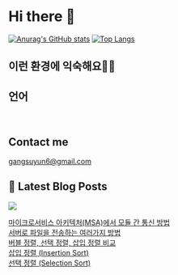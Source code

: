 # Hi there 👋

[![Anurag's GitHub stats](https://github-readme-stats.vercel.app/api?username=rkdden)](https://github.com/anuraghazra/github-readme-stats)
[![Top Langs](https://github-readme-stats.vercel.app/api/top-langs/?username=rkdden&layout=compact&hide=r,jupyter%20notebook,c%23&exclude_repo=roharui.github.io)](https://github.com/anuraghazra/github-readme-stats)

## 이런 환경에 익숙해요✍🏼

## 언어

<p>
  <img alt="" src= "https://img.shields.io/badge/JavaScript-F7DF1E?style=flat-square&logo=JavaScript&logoColor=white"/> 
  <img alt="" src= "https://img.shields.io/badge/TypeScript-black?logo=typescript&logoColor=blue"/>
</p>

## Contact me

gangsuyun6@gmail.com

## 📕 Latest Blog Posts
<p>
    <a href="https://systorage.tistory.com/"><img src="https://img.shields.io/badge/Blog-FF5722?style=flat-square&logo=Blogger&logoColor=white"/></a><br>
</p>

<a href=https://systorage.tistory.com/entry/%EB%A7%88%EC%9D%B4%ED%81%AC%EB%A1%9C%EC%84%9C%EB%B9%84%EC%8A%A4-%EC%95%84%ED%82%A4%ED%85%8D%EC%B2%98MSA%EC%97%90%EC%84%9C-%EB%AA%A8%EB%93%88-%EA%B0%84-%ED%86%B5%EC%8B%A0-%EB%B0%A9%EB%B2%95>마이크로서비스 아키텍처(MSA)에서 모듈 간 통신 방법</a></br><a href=https://systorage.tistory.com/entry/%EC%84%9C%EB%B2%84%EB%A1%9C-%ED%8C%8C%EC%9D%BC%EC%9D%84-%EC%A0%84%EC%86%A1%ED%95%98%EB%8A%94-%EC%97%AC%EB%9F%AC%EA%B0%80%EC%A7%80-%EB%B0%A9%EB%B2%95>서버로 파일을 전송하는 여러가지 방법</a></br><a href=https://systorage.tistory.com/entry/%EB%B2%84%EB%B8%94-%EC%A0%95%EB%A0%AC-%EC%84%A0%ED%83%9D-%EC%A0%95%EB%A0%AC-%EC%82%BD%EC%9E%85-%EC%A0%95%EB%A0%AC-%EB%B9%84%EA%B5%90>버블 정렬, 선택 정렬, 삽입 정렬 비교</a></br><a href=https://systorage.tistory.com/entry/%EC%82%BD%EC%9E%85-%EC%A0%95%EB%A0%AC-Insertion-Sort>삽입 정렬 (Insertion Sort)</a></br><a href=https://systorage.tistory.com/entry/%EC%84%A0%ED%83%9D-%EC%A0%95%EB%A0%AC-Selection-Sort>선택 정렬 (Selection Sort)</a></br>